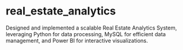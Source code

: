 # real_estate_analytics
Designed and implemented a scalable Real Estate Analytics System, leveraging Python for data processing, MySQL for efficient data management, and Power BI for interactive visualizations. 
